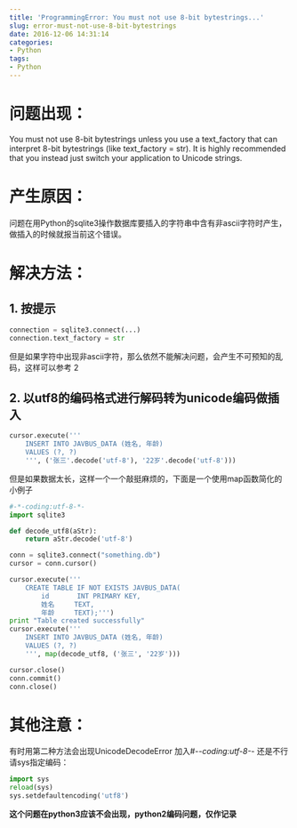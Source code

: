 ```yaml
---
title: 'ProgrammingError: You must not use 8-bit bytestrings...'
slug: error-must-not-use-8-bit-bytestrings
date: 2016-12-06 14:31:14
categories: 
- Python
tags: 
- Python
---
```


# 问题出现：
You must not use 8-bit bytestrings unless you use a text_factory that can interpret 8-bit bytestrings (like text_factory = str). It is highly recommended that you instead just switch your application to Unicode strings.
# 产生原因：
问题在用Python的sqlite3操作数据库要插入的字符串中含有非ascii字符时产生，做插入的时候就报当前这个错误。
# 解决方法：
## 1. 按提示
```python
connection = sqlite3.connect(...)
connection.text_factory = str
```
但是如果字符中出现非ascii字符，那么依然不能解决问题，会产生不可预知的乱码，这样可以参考 2
## 2. 以utf8的编码格式进行解码转为unicode编码做插入
```python
cursor.execute('''
    INSERT INTO JAVBUS_DATA (姓名, 年龄)
    VALUES (?, ?)
    ''', ('张三'.decode('utf-8'), '22岁'.decode('utf-8')))
```
但是如果数据太长，这样一个一个敲挺麻烦的，下面是一个使用map函数简化的小例子


<!--more-->


```python
#-*-coding:utf-8-*-
import sqlite3

def decode_utf8(aStr):
    return aStr.decode('utf-8')

conn = sqlite3.connect("something.db")
cursor = conn.cursor()

cursor.execute('''
    CREATE TABLE IF NOT EXISTS JAVBUS_DATA(
        id       INT PRIMARY KEY,
        姓名     TEXT,
        年龄     TEXT);''')
print "Table created successfully"
cursor.execute('''
    INSERT INTO JAVBUS_DATA (姓名, 年龄)
    VALUES (?, ?)
    ''', map(decode_utf8, ('张三', '22岁')))

cursor.close()
conn.commit()
conn.close()
```
# 其他注意：
有时用第二种方法会出现UnicodeDecodeError
加入#-*-coding:utf-8-*-
还是不行请sys指定编码：
```python
import sys  
reload(sys)  
sys.setdefaultencoding('utf8') 
```
**这个问题在python3应该不会出现，python2编码问题，仅作记录**